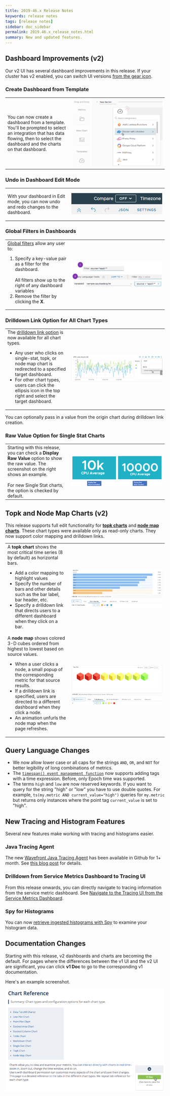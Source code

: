 ```yaml
---
title: 2019-46.x Release Notes
keywords: release notes
tags: [release notes]
sidebar: doc_sidebar
permalink: 2019.46.x_release_notes.html
summary: New and updated features.
---
```


## Dashboard Improvements (v2)

Our v2 UI has several dashboard improvements in this release. If your cluster has v2 enabled, you can switch UI versions [from the gear icon](users_account_managing.html#switch-between-ui-versions).

### Create Dashboard from Template

<table style="width: 100%;">
<tbody>
<tr>
<td width="40%">
<p>You can now create a dashboard from a template. You'll be prompted to select an integration that has data flowing, then to select the dashboard and the charts on that dashboard.</p></td>
<td width="60%"><img src="/images/v2_create_dashboard_template.png" alt="Create a dashboard from a template"/></td>
</tr>
</tbody>
</table>

### Undo in Dashboard Edit Mode

<table style="width: 100%;">
<tbody>
<tr>
<td width="40%">
<p>With your dashboard in Edit mode, you can now undo and redo changes to the dashboard. </p></td>
<td width="60%"><img src="/images/v2_undo.png" alt="Undo and redo icons"/></td>
</tr>
</tbody>
</table>

### Global Filters in Dashboards

<table style="width: 100%;">
<tbody>
<tr>
<td width="40%"><a href="ui_examine_data.html#filter-with-global-filters-or-dashboard-variables"> Global filters</a> allow any user to:
<ol>
<li>Specify a key-value pair as a filter for the dashboard. <br><br>All filters show up to the right of any dashboard variables</li> <li>Remove the filter by clicking the <strong>X</strong>. </li></ol></td>
<td width="60%"><img src="/images/global_filters.png" alt="Global filter set and see"/></td></tr>
</tbody>
</table>

### Drilldown Link Option for All Chart Types

<table style="width: 100%;">
<tbody>
<tr>
<td width="40%">The <a href="ui_charts_faq.html#how-do-drilldown-links-work"> drilldown link option</a> is now available for all chart types.

<ul><li>
Any user who clicks on single-stat, topk, or node map chart is redirected to a specified target dashboard.</li>
<li>For other chart types, users can click the ellipsis icon in the top right and select the target dashboard. </li></ul></td>
<td width="60%"><img src="/images/drilldown_ellipsis.png" alt="Drilldown ellipsis"/></td></tr>
</tbody>
</table>

You can optionally pass in a value from the origin chart during drilldown link creation.

### Raw Value Option for Single Stat Charts

<table style="width: 100%;">
<tbody>
<tr>
<td width="40%">Starting with this release, you can check a <strong>Display Raw Value</strong> option to show the raw value. The screenshot on the right shows an example. <br><br>
For new Single Stat charts, the option is checked by default.
</td>
<td width="60%">
<img src="/images/raw_value_checked.png" alt="Single stat chart with Raw Value checked"/></td></tr>
</tbody>
</table>

## Topk and Node Map Charts (v2)

This release supports full edit functionality for [**topk charts**](ui_chart_reference.html#topk-chart) and [**node map charts**](ui_chart_reference.html#node-map-chart). These chart types were available only as read-only charts. They now support color mapping and drilldown links.

<table style="width: 100%;">
<tbody>
<tr>
<td width="40%">
A <strong>topk chart</strong> shows the most critical time series (8 by default) as horizontal bars.
<ul>
<li>Add a color mapping to highlight values</li>
<li>Specify the number of bars and other details such as the bar label, bar header, etc.</li>
<li>Specify a drilldown link that directs users to a different dashboard when they click on a bar.</li></ul></td>
<td width="60%"><img src="images/topk.png" alt="topk chart"/></td>
</tr>
<tr>
<td width="40%">
A <strong>node map</strong> shows colored 3-D cubes ordered from highest to lowest based on source values.
<ul>
<li>When a user clicks a node, a small popup of the corresponding metric for that source results.</li>
<li>If a drilldown link is specified, users are directed to a different dashboard when they click a node.</li>
<li>An animation unfurls the node map when the page refreshes. </li></ul></td>
<td width="60%"><img src="images/node_map.png" alt="node map chart"/></td>
</tr>
</tbody>
</table>

## Query Language Changes

* We now allow lower case or all caps for the strings `AND`, `OR`, and `NOT` for better legibility of long combinations of metrics.
* The [`timespan() event management function`](event_timespan.html) now supports adding tags with a time expression. Before, only Epoch time was supported.
* The terms `high` and `low` are now reserved keywords. If you want to query for the string "high" or "low" you have to use double quotes. For example, `ts(my.metric AND current_value="high")` queries for `my.metric` but returns only instances where the point tag `current_value` is set to "high".

## New Tracing and Histogram Features

Several new features make working with tracing and histograms easier.

### Java Tracing Agent

The new [Wavefront Java Tracing Agent](https://github.com/wavefrontHQ/wavefront-opentracing-bundle-java) has been available in Github for 1+ month. See [this blog post](https://www.wavefront.com/wavefront-tracing-agent-for-java/) for details.

### Drilldown from Service Metrics Dashboard to Tracing UI

From this release onwards, you can directly navigate to tracing information from the service metric dashboard. See [Navigate to the Tracing UI from the Service Metrics Dashboard](tracing_ui_overview.html#navigate-to-the-tracing-ui-from-the-service-metrics-dashboard).

### Spy for Histograms

You can now [retrieve ingested histograms with Spy](wavefront_monitoring_spy.html#get-ingested-histograms-with-spy) to examine your histogram data.

## Documentation Changes

Starting with this release, v2 dashboards and charts are becoming the default. For pages where the differences between the v1 UI and the v2 UI are significant, you can click **v1 Doc** to go to the corresponding v1 documentation.

Here's an example screenshot.

![go to v1](images/go_to_v1.png)
